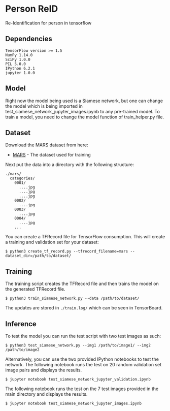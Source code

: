 # Person ReID

Re-Identification for person in tensorflow

## Dependencies
```
TensorFlow version >= 1.5
NumPy 1.14.0
SciPy 1.0.0
PIL 5.0.0
IPython 6.2.1
jupyter 1.0.0
```
## Model

Right now the model being used is a Siamese network, but one can change the model which is being imported in test_siamese_network_jupyter_images.ipynb to any pre-trained model. To train a model, you need to change the model function of train_helper.py file.

## Dataset

Download the MARS dataset from here:
* [MARS](https://www.kaggle.com/twoboysandhats/mars-motion-analysis-and-reidentification-set) - The dataset used for training

Next put the data into a directory with the following structure:

```
./mars/
  categories/
    0001/
      ....jpg
      ....jpg
      ....jpg
    0002/
      ....jpg
    0003/
      ....jpg
    0004/
      ....jpg
    ...
```  
You can create a TFRecord file for TensorFlow consumption. This will create a training and validation set for your dataset:
```
$ python3 create_tf_record.py --tfrecord_filename=mars --dataset_dir=/path/to/dataset/
```

## Training
The training script creates the TFRecord file and then trains the model on the generated TFRecord file.
```
$ python3 train_siamese_network.py --data /path/to/dataset/
```
The updates are stored in `./train.log/` which can be seen in TensorBoard.


## Inference
To test the model you can run the test script with two test images as such:
```
$ python3 test_siamese_network.py --img1 /path/to/image1/ --img2 /path/to/image2
```

Alternatively, you can use the two provided IPython notebooks to test the network.
The following notebook runs the test on 20 random validation set image pairs and displays the results.
```
$ jupyter notebook test_siamese_network_jupyter_validation.ipynb
```

The following notebook runs the test on the 7 test images provided in the main directory and displays the results.
```
$ jupyter notebook test_siamese_network_jupyter_images.ipynb
```

